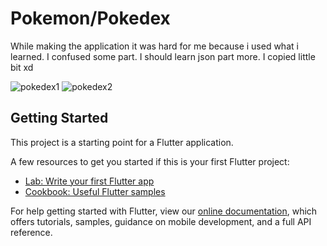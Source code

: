 # Pokemon/Pokedex

While making the application it was hard for me because i used what i learned. I confused some part. I should learn json part more. I copied little bit xd

![pokedex1](https://user-images.githubusercontent.com/67228806/159516743-56651d14-d037-476b-95ea-bd577862e834.png)
![pokedex2](https://user-images.githubusercontent.com/67228806/159516783-e1cc26b7-b43b-4847-957b-454b4d12b0b0.png)



## Getting Started

This project is a starting point for a Flutter application.

A few resources to get you started if this is your first Flutter project:

- [Lab: Write your first Flutter app](https://flutter.dev/docs/get-started/codelab)
- [Cookbook: Useful Flutter samples](https://flutter.dev/docs/cookbook)

For help getting started with Flutter, view our
[online documentation](https://flutter.dev/docs), which offers tutorials,
samples, guidance on mobile development, and a full API reference.

